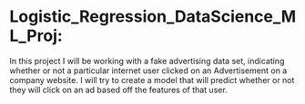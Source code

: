 # Logistic_Regression_DataScience_ML_Proj:
In this project I will be working with a fake advertising data set, indicating whether or not a particular internet user clicked on an Advertisement on a company website. I will try to create a model that will predict whether or not they will click on an ad based off the features of that user.
